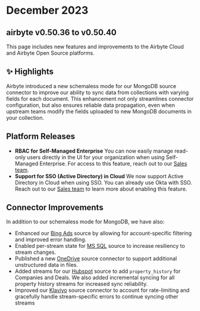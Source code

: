 # December 2023
## airbyte v0.50.36 to v0.50.40

This page includes new features and improvements to the Airbyte Cloud and Airbyte Open Source platforms.

## ✨ Highlights

Airbyte introduced a new schemaless mode for our MongoDB source connector to improve our ability to sync data from collections with varying fields for each document. This enhancement not only streamlines connector configuration, but also ensures reliable data propagation, even when upstream teams modify the fields uploaded to new MongoDB documents in your collection.

## Platform Releases
- **RBAC for Self-Managed Enterprise** You can now easily manage read-only users directly in the UI for your organization when using Self-Managed Enterprise. For access to this feature, reach out to our [Sales team](https://www.airbyte.com/company/talk-to-sales).
- **Support for SSO (Active Directory) in Cloud** We now support Active Directory in Cloud when using SSO. You can already use Okta with SSO. Reach out to our [Sales team](https://airbyte.com/company/talk-to-sales) to learn more about enabling this feature. 

## Connector Improvements

In addition to our schemaless mode for MongoDB, we have also:

 - Enhanced our [Bing Ads](https://github.com/airbytehq/airbyte/pull/33095) source by allowing for account-specific filtering and improved error handling.
 - Enabled per-stream state for [MS SQL](https://github.com/airbytehq/airbyte/pull/33018) source to increase resiliency to stream changes.
 - Published a new [OneDrive](https://github.com/airbytehq/airbyte/pull/32655) source connector to support additional unstructured data in files.
 - Added streams for our [Hubspot](https://github.com/airbytehq/airbyte/pull/33266) source to add `property_history` for Companies and Deals. We also added incremental syncing for all property history streams for increased sync reliability.
 - Improved our [Klaviyo](https://github.com/airbytehq/airbyte/pull/33099) source connector to account for rate-limiting and gracefully handle stream-specific errors to continue syncing other streams

